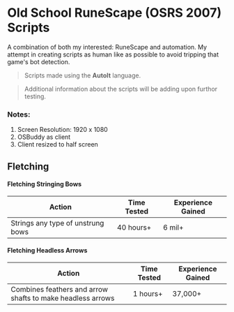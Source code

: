 # Old School RuneScape (OSRS 2007) Scripts
A combination of both my interested: RuneScape and automation. My attempt in creating scripts as human like as possible to avoid tripping that game's bot detection.

> Scripts made using the __AutoIt__ language.

> Additional information about the scripts will be adding upon furthor testing.

### Notes:
1. Screen Resolution: 1920 x 1080
2. OSBuddy as client
3. Client resized to half screen

## Fletching

#### Fletching Stringing Bows

| Action                            | Time Tested | Experience Gained |
|-----------------------------------|-------------|-------------------|
| Strings any type of unstrung bows | 40 hours+   | 6 mil+            |

#### Fletching Headless Arrows

| Action                                                     | Time Tested | Experience Gained |
|------------------------------------------------------------|-------------|-------------------|
| Combines feathers and arrow shafts to make headless arrows | 1 hours+    | 37,000+           |